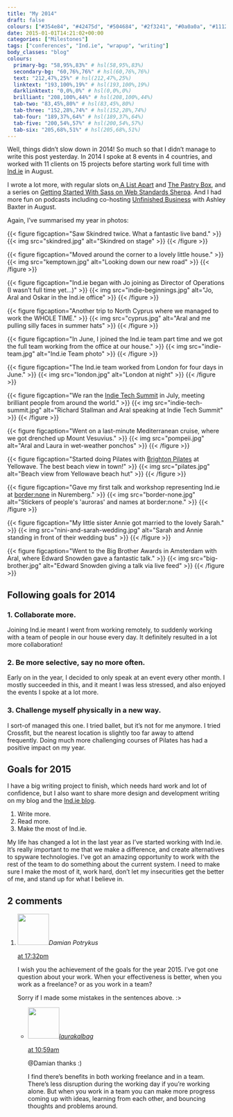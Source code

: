 ```yaml
---
title: "My 2014"
draft: false
colours: ["#354e84", "#42475d", "#504684", "#2f3241", "#0a0a0a", "#111217", "#2d2d2d"]
date: 2015-01-01T14:21:02+00:00
categories: ["Milestones"]
tags: ["conferences", "Ind.ie", "wrapup", "writing"]
body_classes: "blog"
colours:
  primary-bg: "58,95%,83%" # hsl(58,95%,83%)
  secondary-bg: "60,76%,76%" # hsl(60,76%,76%)
  text: "212,47%,25%" # hsl(212,47%,25%)
  linktext: "193,100%,19%" # hsl(193,100%,19%)
  darklinktext: "0,0%,0%" # hsl(0,0%,0%)
  brilliant: "208,100%,44%" # hsl(208,100%,44%)
  tab-two: "83,45%,80%" # hsl(83,45%,80%)
  tab-three: "152,28%,74%" # hsl(152,28%,74%)
  tab-four: "189,37%,64%" # hsl(189,37%,64%)
  tab-five: "200,54%,57%" # hsl(200,54%,57%)
  tab-six: "205,68%,51%" # hsl(205,68%,51%)
---
```


Well, things didn’t slow down in 2014! So much so that I didn’t manage to write this post yesterday. In 2014 I spoke at 8 events in 4 countries, and worked with 11 clients on 15 projects before starting work full time with [Ind.ie](https://ind.ie) in August.

I wrote a lot more, with regular slots on[ A List Apart](http://alistapart.com/author/laurakalbag) and [The Pastry Box](https://the-pastry-box-project.net/baker/laura-kalbag), and a series on [Getting Started With Sass on Web Standards Sherpa](http://webstandardssherpa.com/about/authors/laura-kalbag/). And I had more fun on podcasts including co-hosting [Unfinished Business](http://unfinished.bz) with Ashley Baxter in August.

Again, I’ve summarised my year in photos:

{{< figure figcaption="Saw Skindred twice. What a fantastic live band." >}}
  {{< img src="skindred.jpg" alt="Skindred on stage" >}}
{{< /figure >}}

{{< figure figcaption="Moved around the corner to a lovely little house." >}}
  {{< img src="kemptown.jpg" alt="Looking down our new road" >}}
{{< /figure >}}

{{< figure figcaption="Ind.ie began with Jo joining as Director of Operations (I wasn’t full time yet…)" >}}
  {{< img src="indie-beginnings.jpg" alt="Jo, Aral and Oskar in the Ind.ie office" >}}
{{< /figure >}}

{{< figure figcaption="Another trip to North Cyprus where we managed to work the WHOLE TIME." >}}
  {{< img src="cyprus.jpg" alt="Aral and me pulling silly faces in summer hats" >}}
{{< /figure >}}

{{< figure figcaption="In June, I joined the Ind.ie team part time and we got the full team working from the office at our house." >}}
  {{< img src="indie-team.jpg" alt="Ind.ie Team photo" >}}
{{< /figure >}}

{{< figure figcaption="The Ind.ie team worked from London for four days in June." >}}
  {{< img src="london.jpg" alt="London at night" >}}
{{< /figure >}}

{{< figure figcaption="We ran the [Indie Tech Summit](https://ind.ie/about/summit) in July, meeting brilliant people from around the world." >}}
  {{< img src="indie-tech-summit.jpg" alt="Richard Stallman and Aral speaking at Indie Tech Summit" >}}
{{< /figure >}}

{{< figure figcaption="Went on a last-minute Mediterranean cruise, where we got drenched up Mount Vesuvius." >}}
  {{< img src="pompeii.jpg" alt="Aral and Laura in wet-weather ponchos" >}}
{{< /figure >}}

{{< figure figcaption="Started doing Pilates with [Brighton Pilates](http://www.brightonpilates.co.uk) at Yellowave. The best beach view in town!" >}}
  {{< img src="pilates.jpg" alt="Beach view from Yellowave beach hut" >}}
{{< /figure >}}

{{< figure figcaption="Gave my first talk and workshop representing Ind.ie at [border:none](https://border-none.net/2014) in Nuremberg." >}}
  {{< img src="border-none.jpg" alt="Stickers of people's 'auroras' and names at border:none." >}}
{{< /figure >}}

{{< figure figcaption="My little sister Annie got married to the lovely Sarah." >}}
  {{< img src="nini-and-sarah-wedding.jpg" alt="Sarah and Annie standing in front of their wedding bus" >}}
{{< /figure >}}

{{< figure figcaption="Went to the Big Brother Awards in Amsterdam with Aral, where Edward Snowden gave a fantastic talk." >}}
  {{< img src="big-brother.jpg" alt="Edward Snowden giving a talk via live feed" >}}
{{< /figure >}}

## Following goals for 2014

### 1. Collaborate more.

Joining Ind.ie meant I went from working remotely, to suddenly working with a team of people in our house every day. It definitely resulted in a lot more collaboration!

### 2. Be more selective, say no more often.

Early on in the year, I decided to only speak at an event every other month. I mostly succeeded in this, and it meant I was less stressed, and also enjoyed the events I spoke at a lot more.

### 3. Challenge myself physically in a new way.

I sort-of managed this one. I tried ballet, but it’s not for me anymore. I tried Crossfit, but the nearest location is slightly too far away to attend frequently. Doing much more challenging courses of Pilates has had a positive impact on my year.

## Goals for 2015

I have a big writing project to finish, which needs hard work and lot of confidence, but I also want to share more design and development writing on my blog and the [Ind.ie blog](https://ind.ie/about/blog).

1. Write more.
2. Read more.
3. Make the most of Ind.ie.

My life has changed a lot in the last year as I’ve started working with Ind.ie. It’s really important to me that we make a difference, and create alternatives to spyware technologies. I’ve got an amazing opportunity to work with the rest of the team to do something about the current system. I need to make sure I make the most of it, work hard, don’t let my insecurities get the better of me, and stand up for what I believe in.

## 2 comments

<ol class="commentlist">
	<li class="comment even thread-even depth-1" id="li-comment-134345">
			<div class="comment-author vcard">
			<img alt='' src='https://secure.gravatar.com/avatar/5c25f32aea5aa15f5b84fddad21bc54d?s=72&amp;d=mm&amp;r=g' srcset='https://secure.gravatar.com/avatar/5c25f32aea5aa15f5b84fddad21bc54d?s=144&amp;d=mm&amp;r=g 2x' class='avatar avatar-72 photo' height='72' width='72' /><cite class="fn">Damian Potrykus</cite>
				<aside class="comment-meta commentmetadata"><p><a href="#comment-134345"><time datetime="2015-01-01T17:32:17+00:00" pubdate class="published">
		 at <span class="hours">17:32pm</span></time></a></p>
	</aside>
	</div>
	<div class="comment-entry">
		I wish you the achievement of the goals for the year 2015. I’ve got one question about your work.  When your effectiveness is better, when you work as a freelance? or as you work in a team?

Sorry if I made some mistakes in the sentences above. :&gt;
	</div>
	<ul class="children">
		<li class="comment byuser comment-author-laurakalbag bypostauthor odd alt depth-2" id="li-comment-134724">
			<div class="comment-author vcard">
			<img alt='' src='https://secure.gravatar.com/avatar/1fdeaf38709c0e27b603515b052903f6?s=72&amp;d=mm&amp;r=g' srcset='https://secure.gravatar.com/avatar/1fdeaf38709c0e27b603515b052903f6?s=144&amp;d=mm&amp;r=g 2x' class='avatar avatar-72 photo' height='72' width='72' /><cite class="fn"><a href='http://laurakalbag.wpengine.com' rel='external nofollow' class='url'>laurakalbag</a></cite>
				<aside class="comment-meta commentmetadata"><p><a href="#comment-134724"><time datetime="2015-01-02T10:59:46+00:00" pubdate class="published">
		 at <span class="hours">10:59am</span></time></a></p>
	</aside>
	</div>
	<div class="comment-entry">
		@Damian thanks :)

I find there’s benefits in both working freelance and in a team. There’s less disruption during the working day if you’re working alone. But when you work in a team you can make more progress coming up with ideas, learning from each other, and bouncing thoughts and problems around.
		</div>
	</li>
</ol>
